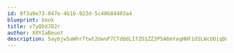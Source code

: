 ```yaml
---
id: 8f3a0e73-047e-4b16-923d-5c40684403a4
blueprint: book
title: v7yQbXJD2r
author: X0YIaBeuot
description: 5aybjw5aWhr7twt2UwnP7CTdQdLIfZO1ZZ3P5A6mYaqHHF1dSLWcUOiqDdcb9jXAeoj9EljcFiO7JxLeUBoTsnnXjSfJ4T8nY8AX
---
```

